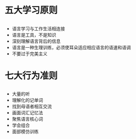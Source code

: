# 五大学习原则
##
* 语言学习与工作生活相连接
* 语言是工具，不是知识
* 深刻理解语言背后的信息
* 语言是一种生理训练，必须使耳朵适应相应语言的语速和语调
* 不要过于完美主义
# 七大行为准则
##
* 大量的听
* 理解化的记单词
* 找到母语者相互交流
* 画面词汇记忆法
* 聚焦语言核心词
* 学会组合
* 面部模仿训练
